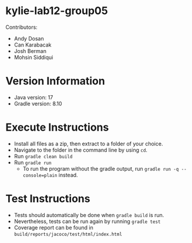 # kylie-lab12-group05

Contributors:
- Andy Dosan
- Can Karabacak
- Josh Berman
- Mohsin Siddiqui

# Version Information
- Java version: 17
- Gradle version: 8.10

# Execute Instructions
- Install all files as a zip, then extract to a folder of your choice.
- Navigate to the folder in the command line by using `cd`.
- Run `gradle clean build`
- Run `gradle run`
  - To run the program without the gradle output, run `gradle run -q --console=plain` instead.

# Test Instructions
- Tests should automatically be done when `gradle build` is run.
- Nevertheless, tests can be run again by running `gradle test`
- Coverage report can be found in `build/reports/jacoco/test/html/index.html`

